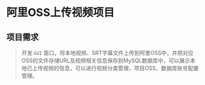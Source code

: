# 阿里OSS上传视频项目

## 项目需求

> 开发 `GUI` 窗口，将本地视频、SRT字幕文件上传到阿里OSS中，并把对应OSS的文件存储URL及视频相关信息保存到MySQL数据库中，可以展示本地已上传视频的信息，可以进行视频分类管理，项目OSS、数据库账号配置管理。

<br/>

